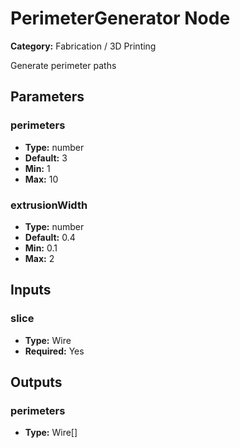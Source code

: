 
# PerimeterGenerator Node

**Category:** Fabrication / 3D Printing

Generate perimeter paths

## Parameters


### perimeters
- **Type:** number
- **Default:** 3
- **Min:** 1
- **Max:** 10



### extrusionWidth
- **Type:** number
- **Default:** 0.4
- **Min:** 0.1
- **Max:** 2



## Inputs


### slice
- **Type:** Wire
- **Required:** Yes



## Outputs


### perimeters
- **Type:** Wire[]




